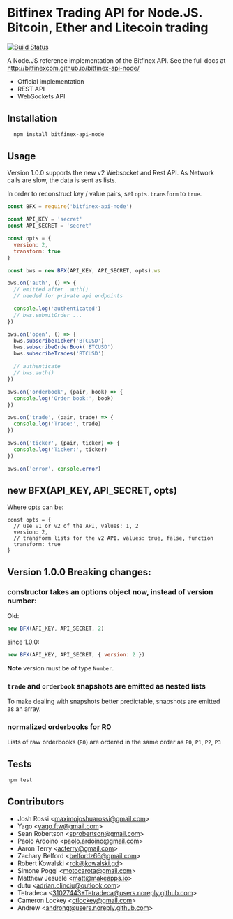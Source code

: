 # Bitfinex Trading API for Node.JS. Bitcoin, Ether and Litecoin trading

[![Build Status](https://travis-ci.org/bitfinexcom/bitfinex-api-node.svg?branch=master)](https://travis-ci.org/bitfinexcom/bitfinex-api-node)

A Node.JS reference implementation of the Bitfinex API. See the full docs at <http://bitfinexcom.github.io/bitfinex-api-node/>

* Official implementation
* REST API
* WebSockets API

## Installation
```bash
  npm install bitfinex-api-node
```

## Usage

Version 1.0.0 supports the new v2 Websocket and Rest API. As Network calls are slow, the data is sent as lists.

In order to reconstruct key / value pairs, set `opts.transform` to `true`.

```js
const BFX = require('bitfinex-api-node')

const API_KEY = 'secret'
const API_SECRET = 'secret'

const opts = {
  version: 2,
  transform: true
}

const bws = new BFX(API_KEY, API_SECRET, opts).ws

bws.on('auth', () => {
  // emitted after .auth()
  // needed for private api endpoints

  console.log('authenticated')
  // bws.submitOrder ...
})

bws.on('open', () => {
  bws.subscribeTicker('BTCUSD')
  bws.subscribeOrderBook('BTCUSD')
  bws.subscribeTrades('BTCUSD')

  // authenticate
  // bws.auth()
})

bws.on('orderbook', (pair, book) => {
  console.log('Order book:', book)
})

bws.on('trade', (pair, trade) => {
  console.log('Trade:', trade)
})

bws.on('ticker', (pair, ticker) => {
  console.log('Ticker:', ticker)
})

bws.on('error', console.error)
```

## new BFX(API_KEY, API_SECRET, opts)

Where opts can be:

```
const opts = {
  // use v1 or v2 of the API, values: 1, 2
  version: 2,
  // transform lists for the v2 API. values: true, false, function
  transform: true
}
```

## Version 1.0.0 Breaking changes:

### constructor takes an options object now, instead of version number:

Old:

```js
new BFX(API_KEY, API_SECRET, 2)
```

since 1.0.0:

```js
new BFX(API_KEY, API_SECRET, { version: 2 })
```
**Note** version must be of type `Number`.

### `trade` and `orderbook` snapshots are emitted as nested lists

To make dealing with snapshots better predictable, snapshots are emitted as an array.

### normalized orderbooks for R0

Lists of raw orderbooks (`R0`) are ordered in the same order as `P0`, `P1`, `P2`, `P3`


## Tests

```bash
npm test
```

## Contributors

 - Josh Rossi &lt;maximojoshuarossi@gmail.com&gt;
 - Yago &lt;yago.ftw@gmail.com&gt;
 - Sean Robertson &lt;sprobertson@gmail.com&gt;
 - Paolo Ardoino &lt;paolo.ardoino@gmail.com&gt;
 - Aaron Terry &lt;acterry@gmail.com&gt;
 - Zachary Belford &lt;belfordz66@gmail.com&gt;
 - Robert Kowalski &lt;rok@kowalski.gd&gt;
 - Simone Poggi &lt;motocarota@gmail.com&gt;
 - Matthew Jesuele &lt;matt@makeapps.io&gt;
 - dutu &lt;adrian.clinciu@outlook.com&gt;
 - Tetradeca &lt;31027443+Tetradeca@users.noreply.github.com&gt;
 - Cameron Lockey &lt;ctlockey@gmail.com&gt;
 - Andrew &lt;androng@users.noreply.github.com&gt;
